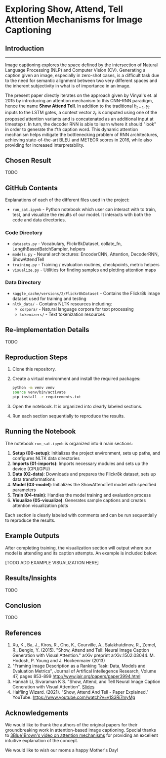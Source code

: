 # Exploring Show, Attend, Tell Attention Mechanisms for Image Captioning

## Introduction
****
Image captioning explores the space defined by the intersection of Natural Language Processing (NLP) and Computer Vision (CV). Generating a caption given an image, especially in zero-shot cases, is a difficult task due to the need for semantic alignment between two very different spaces and the inherent subjectivity in what is of importance in an image.


The present paper directly iterates on the approach given by Vinyal's et. al 2015 by introducing an attention mechanism to this CNN-RNN paradigm, hence the name **Show Attend Tell**. In addition to the traditional $h_{t-1}$, $y_t$ inputs to the LSTM gates, a context vector $z_t$ is computed using one of the proposed attention variants and is concatenated as an additional input at timestep $t$. In turn, the decoder RNN is able to learn where it should "look" in order to generate the $t$'th caption word. This dynamic attention mechanism helps mitigate the bottlenecking problem of RNN architectures, achieving state-of-the-art BLEU and METEOR scores in 2016, while also providing for increased interpretability.

## Chosen Result
TODO

## GitHub Contents 

Explanations of each of the different files used in the project:

- `run_sat.ipynb` - Python notebook which user can interact with to train, test, and visualize the results of our model. It interacts with both the code and data directories.

### Code Directory
- `datasets.py` - Vocabulary, Flickr8kDataset, collate_fn, LengthBasedBatchSampler, helpers
- `models.py` - Neural architectures: EncoderCNN, Attention, DecoderRNN, ShowAttendTell
- `training.py` - Training / evaluation routines, checkpoints, metric helpers
- `visualize.py` - Utilities for finding samples and plotting attention maps

### Data Directory
- `kaggle_cache/versions/2/Flickr8kDataset` - Contains the Flickr8k image dataset used for training and testing
- `nltk_data/` - Contains NLTK resources including:
  - `corpora/` - Natural language corpora for text processing
  - `tokenizers/` - Text tokenization resources

## Re-implementation Details
TODO

## Reproduction Steps

1. Clone this repository.

2. Create a virtual environment and install the required packages:
   ```bash
   python -m venv venv
   source venv/bin/activate
   pip install -r requirements.txt
3. Open the notebook. It is organized into clearly labeled sections.

4. Run each section sequentially to reproduce the results.


## Running the Notebook

The notebook `run_sat.ipynb` is organized into 6 main sections:

1. **Setup (00-setup)**: Initializes the project environment, sets up paths, and configures NLTK data directories
2. **Imports (01-imports)**: Imports necessary modules and sets up the device (CPU/GPU)
3. **Data (02-data)**: Downloads and prepares the Flickr8k dataset, sets up data transformations
4. **Model (03-model)**: Initializes the ShowAttendTell model with specified parameters
5. **Train (04-train)**: Handles the model training and evaluation process
6. **Visualize (05-visualize)**: Generates sample captions and creates attention visualization plots

Each section is clearly labeled with comments and can be run sequentially to reproduce the results.

## Example Outputs

After completing training, the visualization section will output where our model is attending and its caption attempts. An example is included below:

[TODO ADD EXAMPLE VISUALIZATION HERE]

## Results/Insights
TODO

## Conclusion
TODO

## References

1. Xu, K., Ba, J., Kiros, R., Cho, K., Courville, A., Salakhutdinov, R., Zemel, R., Bengio, Y. (2015). "Show, Attend and Tell: Neural Image Caption Generation with Visual Attention." arXiv preprint arXiv:1502.03044. M. Hodosh, P. Young and J. Hockenmaier (2013) 
2. "Framing Image Description as a Ranking Task: Data, Models and Evaluation Metrics", Journal of Artifical Intellegence Research, Volume 47, pages 853-899 http://www.jair.org/papers/paper3994.html
3. Hannah Li, Sivaraman K S. "Show, Attend, and Tell Neural Image Caption Generation with Visual Attention". [Slides](https://www.cs.rice.edu/~vo9/vislang/2017/slides/sivahaina.pdf)
4. Halfling Wizard. (2021). "Show, Attend And Tell - Paper Explained." YouTube. https://www.youtube.com/watch?v=y1S3Ri7myMg 

## Acknowledgements

We would like to thank the authors of the original papers for their groundbreaking work in attention-based image captioning. Special thanks to [3Blue1Brown's video on attention mechanisms](https://www.youtube.com/watch?v=y1S3Ri7myMg) for providing an excellent intuitive explanation of the concept.

We would like to wish our moms a happy Mother's Day!